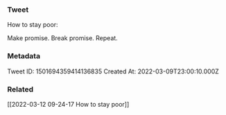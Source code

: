 ### Tweet
How to stay poor:

Make promise. Break promise. Repeat.

### Metadata
Tweet ID: 1501694359414136835
Created At: 2022-03-09T23:00:10.000Z

### Related
[[2022-03-12 09-24-17 How to stay poor]]

